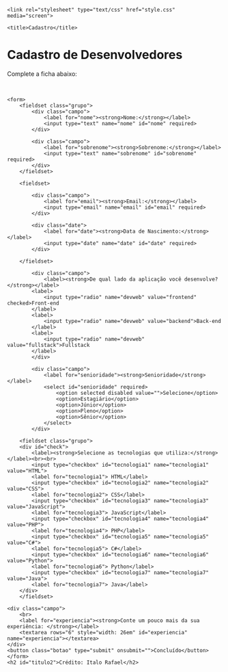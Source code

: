 <!DOCTYPE html>
<html lang="pt-BR">
<head>
    <meta charset="UTF-8">
    <meta name="viewport" content="width=device-width, initial-scale=1.0">
    
    <link rel="stylesheet" type="text/css" href="style.css" media="screen">

    <title>Cadastro</title>
</head>
<body>
    <div>
<h1 id="titulo">Cadastro de Desenvolvedores</h1>
<p id="subtitulo">Complete a ficha abaixo:</p>
<br>
    </div>

    <form>
        <fieldset class="grupo">
            <div class="campo">
                <label for="nome"><strong>Nome:</strong></label>
                <input type="text" name="nome" id="nome" required>
            </div>

            <div class="campo">
                <label for="sobrenome"><strong>Sobrenome:</strong></label>
                <input type="text" name="sobrenome" id="sobrenome" required> 
            </div>
        </fieldset>

        <fieldset>

            <div class="campo">
                <label for="email"><strong>Email:</strong></label>
                <input type="email" name="email" id="email" required>
            </div>

            <div class="date">
                <label for="date"><strong>Data de Nascimento:</strong></label>
                <input type="date" name="date" id="date" required>
            </div>

        </fieldset>

            <div class="campo">
                <label><strong>De qual lado da aplicação você desenvolve?</strong></label>
            <label>
                <input type="radio" name="devweb" value="frontend" checked>Front-end
            </label>
            <label>
                <input type="radio" name="devweb" value="backend">Back-end
            </label>
            <label>
                <input type="radio" name="devweb" value="fullstack">Fullstack
            </label>
            </div>

            <div class="campo">
                <label for="senioridade"><strong>Senioridade</strong></label>
                <select id="senioridade" required>
                    <option selected disabled value="">Selecione</option>
                    <option>Estagiário</option>
                    <option>Júnior</option>
                    <option>Pleno</option>
                    <option>Sênior</option>
                </select>
            </div>

        <fieldset class="grupo">
        <div id="check">
            <label><strong>Selecione as tecnologias que utiliza:</strong></label><br><br>
            <input type="checkbox" id="tecnologia1" name="tecnologia1" value="HTML">
            <label for="tecnologia1"> HTML</label>
            <input type="checkbox" id="tecnologia2" name="tecnologia2" value="CSS">
            <label for="tecnologia2"> CSS</label>
            <input type="checkbox" id="tecnologia3" name="tecnologia3" value="JavaScript">
            <label for="tecnologia3"> JavaScript</label>
            <input type="checkbox" id="tecnologia4" name="tecnologia4" value="PHP">
            <label for="tecnologia4"> PHP</label>
            <input type="checkbox" id="tecnologia5" name="tecnologia5" value="C#">
            <label for="tecnologia5"> C#</label>
            <input type="checkbox" id="tecnologia6" name="tecnologia6" value="Python">
            <label for="tecnologia6"> Python</label>
            <input type="checkbox" id="tecnologia7" name="tecnologia7" value="Java">
            <label for="tecnologia7"> Java</label>
        </div>
        </fieldset>
        
    <div class="campo">
        <br>
        <label for="experiencia"><strong>Conte um pouco mais da sua experiência: </strong></label>
        <textarea rows="6" style="width: 26em" id="experiencia" name="experiencia"></textarea>
    </div>
    <button class="botao" type="submit" onsubmit="">Concluído</button>
    </form>
    <h2 id="titulo2">Crédito: Italo Rafael</h2>
</body>
</html>
